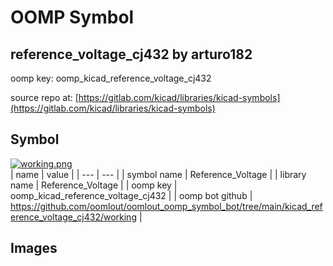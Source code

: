 # OOMP Symbol  
## reference_voltage_cj432  by arturo182  
  
oomp key: oomp_kicad_reference_voltage_cj432  
  
source repo at: [https://gitlab.com/kicad/libraries/kicad-symbols](https://gitlab.com/kicad/libraries/kicad-symbols)  
## Symbol  
  
[![working.png](working_600.png)](working.png)  
| name | value | 
| --- | --- | 
| symbol name | Reference_Voltage | 
| library name | Reference_Voltage | 
| oomp key | oomp_kicad_reference_voltage_cj432 | 
| oomp bot github | https://github.com/oomlout/oomlout_oomp_symbol_bot/tree/main/kicad_reference_voltage_cj432/working | 
## Images  
